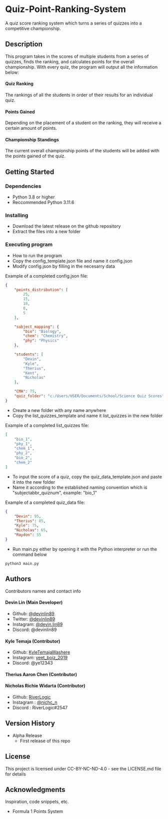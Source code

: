# Quiz-Point-Ranking-System

A quiz score ranking system which turns a series of quizzes into a competitive championship.

## Description

This program takes in the scores of multiple students from a series of quizzes, finds the ranking, and calculates points for the overall championship.
With every quiz, the program will output all the information below:

#### **Quiz Ranking**
The rankings of all the students in order of their results for an individual quiz.

#### **Points Gained**
Depending on the placement of a student on the ranking, they will receive a certain amount of points.

#### **Championship Standings**
The current overall championship points of the students will be added with the points gained of the quiz.

## Getting Started

### Dependencies

* Python 3.8 or higher
* Reccommended Python 3.11.6

### Installing

* Download the latest release on the github repository
* Extract the files into a new folder

### Executing program

* How to run the program
* Copy the config_template.json file and name it config.json
* Modify config.json by filling in the necesarry data

Example of a completed config.json file:
```json
{
    "points_distribution": [
        25,
        15,
        10,
        8,
        5
    ],

    "subject_mapping": {
        "bio": "Biology",
        "chem": "Chemistry",
        "phy": "Physics"
    },

    "students": [
        "Devin",
        "Kyle",
        "Therius",
        "Kent",
        "Nicholas"
    ],

    "CMA": 75,
    "quiz_folder": "c:/Users/USER/Documents/School/Science Quiz Scores"
}
```
* Create a new folder with any name anywhere
* Copy the list_quizzes_template and name it list_quizzes in the new folder

Example of a completed list_quizzes file:
```json
[
    "bio_1",
    "phy_1",
    "chem_1",
    "phy_2",
    "bio_2",
    "chem_2"
]
```
* To input the score of a quiz, copy the quiz_data_template.json and paste it into the new folder
* Name it according to the established naming convention which is "subjectabbr_quiznum", example: "bio_1"

Example of a completed quiz_data file:
```json
{
    "Devin": 95,
    "Therius": 85,
    "Kyle": 75,
    "Nicholas": 65,
    "Raydon": 55
}
```
* Run main.py either by opening it with the Python interpreter or run the command below
```
python3 main.py
```

## Authors

Contributors names and contact info

#### **Devin Lin** (Main Developer)
* Github: [@devinlin89](https://github.com/devinlin89)
* Twitter: [@devinlin89](https://twitter.com/devinlin89)
* Instagram: [@devin.lin89](https://www.instagram.com/devin.lin89/)
* Discord: @devinlin89

#### **Kyle Temaja** (Contributor)

* Github: [KyleTemajaWashere](https://github.com/KyleTemajaWashere)
* Instagram: [yeet_boiz_2019](https://www.instagram.com/yeet_boiz_2019/)
* Discord: @ye12343

#### **Therius Aaron Chen** (Contributor)

#### **Nicholas Richie Widarta** (Contributor)

* Github: [RiverLogic](https://github.com/RiverLogic)
* Instagram : [@nichc_n](https://www.instagram.com/nichc_n)
* Discord : RiverLogic#2547

## Version History

* Alpha Release
  * First release of this repo

## License

This project is licensed under CC-BY-NC-ND-4.0 - see the LICENSE.md file for details

## Acknowledgments

Inspiration, code snippets, etc.
* Formula 1 Points System
